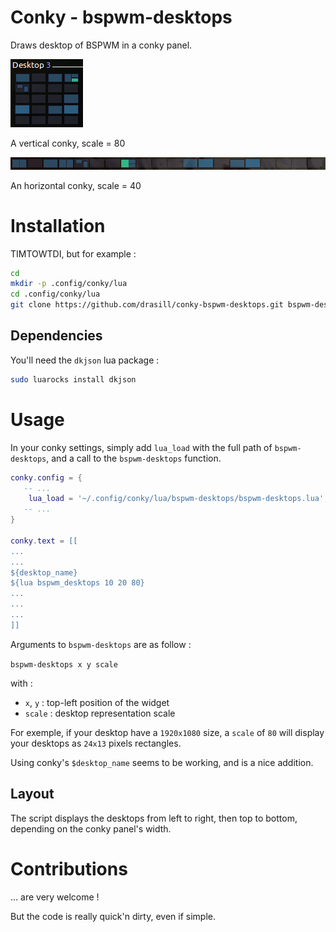 # Conky - bspwm-desktops
Draws desktop of BSPWM in a conky panel.

![4x5](/screenshots/4x5.png?raw=true "Vertical Conky")

A vertical conky, scale = 80

![1x20](/screenshots/1x20.png?raw=true "Horizontal Conky")

An horizontal conky, scale = 40

# Installation

TIMTOWTDI, but for example :

```bash
cd
mkdir -p .config/conky/lua
cd .config/conky/lua
git clone https://github.com/drasill/conky-bspwm-desktops.git bspwm-desktops
```

## Dependencies

You'll need the `dkjson` lua package :

```bash
sudo luarocks install dkjson
```

# Usage

In your conky settings, simply add `lua_load` with the full path of
`bspwm-desktops`, and a call to the `bspwm-desktops` function.

```lua
conky.config = {
   -- ...
	lua_load = '~/.config/conky/lua/bspwm-desktops/bspwm-desktops.lua',
   -- ...
}

conky.text = [[
...
...
${desktop_name}
${lua bspwm_desktops 10 20 80}
...
...
...
]]
```

Arguments to `bspwm-desktops` are as follow :

`bspwm-desktops x y scale`

with :
* `x`, `y` : top-left position of the widget
* `scale` : desktop representation scale

For exemple, if your desktop have a `1920x1080` size, a `scale` of `80` will
display your desktops as `24x13` pixels rectangles.

Using conky's `$desktop_name` seems to be working, and is a nice addition.

## Layout

The script displays the desktops from left to right, then top to bottom,
depending on the conky panel's width.

# Contributions

... are very welcome !

But the code is really quick'n dirty, even if simple.



